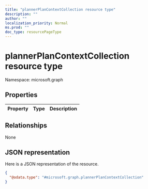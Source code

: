 ```yaml
---
title: "plannerPlanContextCollection resource type"
description: ""
author: ""
localization_priority: Normal
ms.prod: ""
doc_type: resourcePageType
---
```


# plannerPlanContextCollection resource type


Namespace: microsoft.graph



## Properties
|Property|Type|Description|
|:---|:---|:---|

## Relationships
None

## JSON representation
Here is a JSON representation of the resource.
<!-- {
  "blockType": "resource",
  "@odata.type": "microsoft.graph.plannerPlanContextCollection"
}
-->
``` json
{
  "@odata.type": "#microsoft.graph.plannerPlanContextCollection"
}
```

